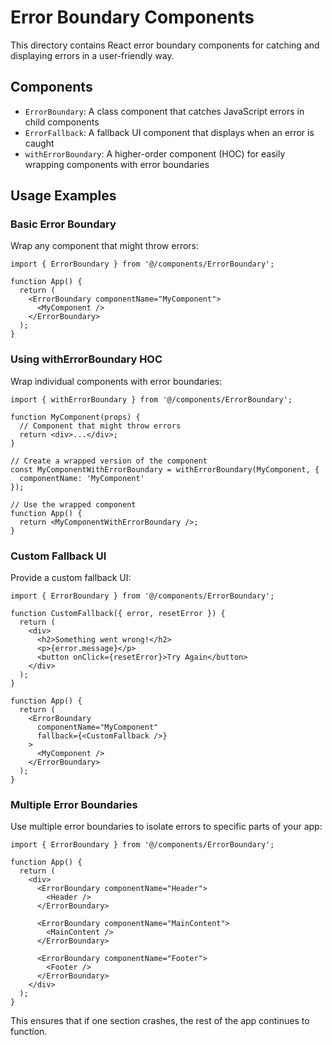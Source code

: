 # Error Boundary Components

This directory contains React error boundary components for catching and displaying errors in a user-friendly way.

## Components

- `ErrorBoundary`: A class component that catches JavaScript errors in child components
- `ErrorFallback`: A fallback UI component that displays when an error is caught
- `withErrorBoundary`: A higher-order component (HOC) for easily wrapping components with error boundaries

## Usage Examples

### Basic Error Boundary

Wrap any component that might throw errors:

```tsx
import { ErrorBoundary } from '@/components/ErrorBoundary';

function App() {
  return (
    <ErrorBoundary componentName="MyComponent">
      <MyComponent />
    </ErrorBoundary>
  );
}
```

### Using withErrorBoundary HOC

Wrap individual components with error boundaries:

```tsx
import { withErrorBoundary } from '@/components/ErrorBoundary';

function MyComponent(props) {
  // Component that might throw errors
  return <div>...</div>;
}

// Create a wrapped version of the component
const MyComponentWithErrorBoundary = withErrorBoundary(MyComponent, {
  componentName: 'MyComponent'
});

// Use the wrapped component
function App() {
  return <MyComponentWithErrorBoundary />;
}
```

### Custom Fallback UI

Provide a custom fallback UI:

```tsx
import { ErrorBoundary } from '@/components/ErrorBoundary';

function CustomFallback({ error, resetError }) {
  return (
    <div>
      <h2>Something went wrong!</h2>
      <p>{error.message}</p>
      <button onClick={resetError}>Try Again</button>
    </div>
  );
}

function App() {
  return (
    <ErrorBoundary 
      componentName="MyComponent"
      fallback={<CustomFallback />}
    >
      <MyComponent />
    </ErrorBoundary>
  );
}
```

### Multiple Error Boundaries

Use multiple error boundaries to isolate errors to specific parts of your app:

```tsx
import { ErrorBoundary } from '@/components/ErrorBoundary';

function App() {
  return (
    <div>
      <ErrorBoundary componentName="Header">
        <Header />
      </ErrorBoundary>
      
      <ErrorBoundary componentName="MainContent">
        <MainContent />
      </ErrorBoundary>
      
      <ErrorBoundary componentName="Footer">
        <Footer />
      </ErrorBoundary>
    </div>
  );
}
```

This ensures that if one section crashes, the rest of the app continues to function. 